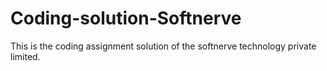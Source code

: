 # Coding-solution-Softnerve
This is the coding assignment solution of the softnerve technology private limited.
